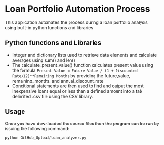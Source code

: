  # Loan Portfolio Automation Process
This application automates the process during a loan portfolio analysis using built-in python functions and libraries
 
 ## Python functions and Libraries
 - Integer and dictionary lists used to retrieve data elements and calculate averages using sum() and len()
 - The calculate_present_value() function calculates present value using the formula `Present Value = Future Value / (1 + Discounted Rate/12)**Remaining Months` by providing the future_value, remaining_months, and annual_discount_rate
 - Conditional statements are then used to find and output the most inexpensive loans equal or less than a defined amount into a tab delimited .csv file using the CSV library.
 
 ## Usage
 Once you have downloaded the source files then the program can be run by issuing the following command:
 ```python
 python GitHub_Upload/loan_analyzer.py
 ```
